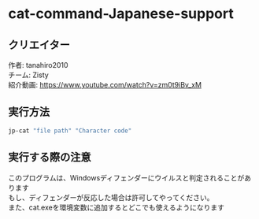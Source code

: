 ﻿# cat-command-Japanese-support
## クリエイター
作者: tanahiro2010<br>
チーム: Zisty<br>
紹介動画: https://www.youtube.com/watch?v=zm0t9iBv_xM
## 実行方法
```bash
jp-cat "file path" "Character code"
```

## 実行する際の注意
このプログラムは、Windowsディフェンダーにウイルスと判定されることがあります<br>
もし、ディフェンダーが反応した場合は許可してやってください。<br>
また、cat.exeを環境変数に追加するとどこでも使えるようになります
